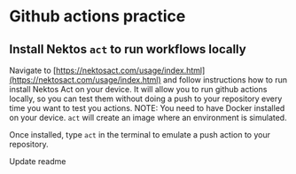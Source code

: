 # Github actions practice

## Install Nektos `act` to run workflows locally

Navigate to [https://nektosact.com/usage/index.html](https://nektosact.com/usage/index.html) and follow instructions how to run install Nektos Act on your device. It will allow you to run github actions locally, so you can test them without doing a push to your repository every time you want to test you actions. NOTE: You need to have Docker installed on your device. `act` will create an image where an environment is simulated.

Once installed, type `act` in the terminal to emulate a push action to your repository.

Update readme